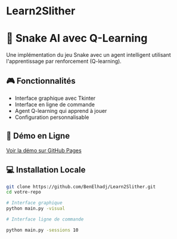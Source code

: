 # Learn2Slither

# 🐍 Snake AI avec Q-Learning

Une implémentation du jeu Snake avec un agent intelligent utilisant l'apprentissage par renforcement (Q-learning).

## 🎮 Fonctionnalités

- Interface graphique avec Tkinter
- Interface en ligne de commande
- Agent Q-learning qui apprend à jouer
- Configuration personnalisable

## 🚀 Démo en Ligne

[Voir la démo sur GitHub Pages](https://benelhadj.github.io/Learn2Slither/)

## 💻 Installation Locale

```bash
git clone https://github.com/BenElhadj/Learn2Slither.git
cd votre-repo

# Interface graphique
python main.py -visual

# Interface ligne de commande

python main.py -sessions 10


